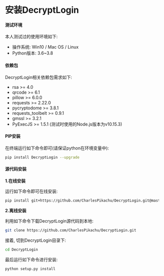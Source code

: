 # 安装DecryptLogin


#### 测试环境

本人测试过的使用环境如下:

- 操作系统: Win10 / Mac OS / Linux
- Python版本: 3.6~3.8


#### 依赖包 

DecryptLogin相关依赖包需求如下:

- rsa >= 4.0
- qrcode >= 6.1
- pillow >= 6.0.0
- requests >= 2.22.0
- pycryptodome >= 3.8.1
- requests_toolbelt >= 0.9.1
- gmssl >= 3.2.1
- PyExecJS >= 1.5.1 (测试时使用的Node.js版本为v10.15.3)


#### PIP安装

在终端运行如下命令即可(请保证python在环境变量中):

```sh
pip install DecryptLogin --upgrade
```


#### 源代码安装

**1.在线安装**

运行如下命令即可在线安装:

```sh
pip install git+https://github.com/CharlesPikachu/DecryptLogin.git@master
```

**2.离线安装**

利用如下命令下载DecryptLogin源代码到本地:

```sh
git clone https://github.com/CharlesPikachu/DecryptLogin.git
```

接着, 切到DecryptLogin目录下:

```sh
cd DecryptLogin
```

最后运行如下命令进行安装:

```sh
python setup.py install
```